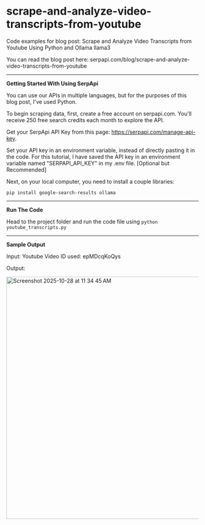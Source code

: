 # scrape-and-analyze-video-transcripts-from-youtube

Code examples for blog post: Scrape and Analyze Video Transcripts from Youtube Using Python and Ollama llama3

You can read the blog post here: serpapi.com/blog/scrape-and-analyze-video-transcripts-from-youtube

---

**Getting Started With Using SerpApi**

You can use our APIs in multiple languages, but for the purposes of this blog post, I've used Python.

To begin scraping data, first, create a free account on serpapi.com. You'll receive 250 free search credits each month to explore the API.

Get your SerpApi API Key from this page: https://serpapi.com/manage-api-key. 

Set your API key in an environment variable, instead of directly pasting it in the code. For this tutorial, I have saved the API key in an environment variable named "SERPAPI_API_KEY" in my .env file. [Optional but Recommended]

Next, on your local computer, you need to install a couple libraries:

`pip install google-search-results ollama`

---

**Run The Code**

Head to the project folder and run the code file using `python youtube_transcripts.py`

---

**Sample Output**

Input:
Youtube Video ID used: epMDcqKoQys

Output:

<img width="624" height="635" alt="Screenshot 2025-10-28 at 11 34 45 AM" src="https://github.com/user-attachments/assets/1ca24b1e-e13f-4f05-b2f4-2d8447344d7b" />





